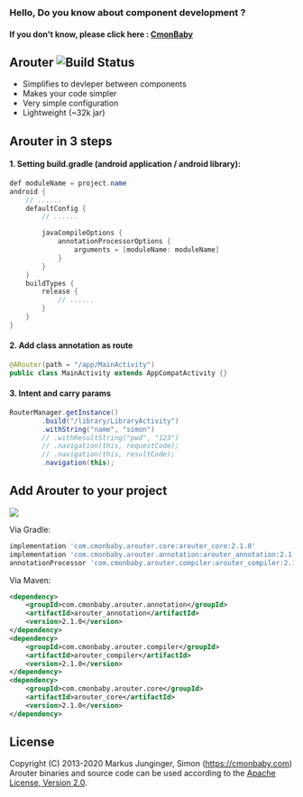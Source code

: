 ### Hello, Do you know about component development ?
#### If you don't know, please click here : [CmonBaby](https://cmonbaby.com)

## Arouter ![Build Status](https://travis-ci.org/greenrobot/EventBus.svg?branch=master)

* Simplifies to devleper between components
* Makes your code simpler
* Very simple configuration
* Lightweight (~32k jar)

## Arouter in 3 steps

#### 1. Setting build.gradle (android application / android library):
```java
def moduleName = project.name
android {
    // ......
    defaultConfig {
        // ......

        javaCompileOptions {
            annotationProcessorOptions {
                arguments = [moduleName: moduleName]
            }
        }
    }
    buildTypes {
        release {
            // ......
        }
    }
}
```

#### 2. Add class annotation as route
```java
@ARouter(path = "/app/MainActivity")
public class MainActivity extends AppCompatActivity {}
```

#### 3. Intent and carry params
```java
RouterManager.getInstance()
        .build("/library/LibraryActivity")
        .withString("name", "simon")
	    // .withResultString("pwd", "123")
	    // .navigation(this, requestCode);
	    // .navigation(this, resultCode);
        .navigation(this);
```

## Add Arouter to your project
<a href="https://www.cmonbaby.com/posts/netease_modular.html">
<img src="https://img.shields.io/bintray/v/cmonbaby/simon/arouter_annotation?label=maven-central"></a>

Via Gradle:
```gradle
implementation 'com.cmonbaby.arouter.core:arouter_core:2.1.0'
implementation 'com.cmonbaby.arouter.annotation:arouter_annotation:2.1.0'
annotationProcessor 'com.cmonbaby.arouter.compiler:arouter_compiler:2.1.0'
```

Via Maven:
```xml
<dependency>
	<groupId>com.cmonbaby.arouter.annotation</groupId>
	<artifactId>arouter_annotation</artifactId>
	<version>2.1.0</version>
</dependency>
<dependency>
	<groupId>com.cmonbaby.arouter.compiler</groupId>
	<artifactId>arouter_compiler</artifactId>
	<version>2.1.0</version>
</dependency>
<dependency>
	<groupId>com.cmonbaby.arouter.core</groupId>
	<artifactId>arouter_core</artifactId>
	<version>2.1.0</version>
</dependency>
```

## License

Copyright (C) 2013-2020 Markus Junginger, Simon (https://cmonbaby.com)
Arouter binaries and source code can be used according to the [Apache License, Version 2.0](LICENSE).